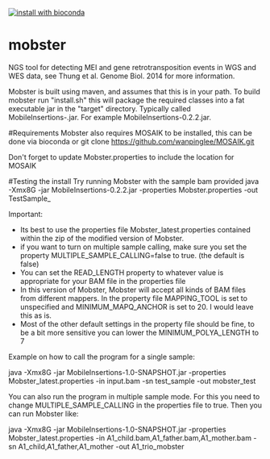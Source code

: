 [![install with bioconda](https://img.shields.io/badge/install%20with-bioconda-brightgreen.svg?style=flat-square)](http://bioconda.github.io/recipes/mobster/README.html)

# mobster
NGS tool for detecting MEI and gene retrotransposition events in WGS and WES data, see Thung et al. Genome Biol. 2014 for more information.

Mobster is built using maven, and assumes that this is in your path. To build mobster run "install.sh" this will package the required classes into a fat executable jar in the "target" directory. Typically called MobileInsertions-.jar. For example MobileInsertions-0.2.2.jar.

#Requirements
Mobster also requires MOSAIK to be installed,
this can be done via
bioconda or git clone https://github.com/wanpinglee/MOSAIK.git

Don't forget to update Mobster.properties to include the location for MOSAIK

#Testing the install
Try running Mobster with the sample bam provided
java -Xmx8G -jar MobileInsertions-0.2.2.jar -properties Mobster.properties -out TestSample_

Important:
* Its best to use the properties file Mobster_latest.properties contained within the zip of the modified version of Mobster.
* if you want to turn on multiple sample calling, make sure you set the property MULTIPLE_SAMPLE_CALLING=false to true. (the default is false)
* You can set the READ_LENGTH property to whatever value is appropriate for your BAM file in the properties file
* In this version of Mobster, Mobster will accept all kinds of BAM files from different mappers. In the property file MAPPING_TOOL is set to unspecified and MINIMUM_MAPQ_ANCHOR is set to 20. I would leave this as is.
* Most of the other default settings in the property file should be fine, to be a bit more sensitive you can lower the MINIMUM_POLYA_LENGTH to 7

Example on how to call the program for a single sample:

java -Xmx8G -jar MobileInsertions-1.0-SNAPSHOT.jar -properties Mobster_latest.properties -in input.bam -sn test_sample -out mobster_test

You can also run the program in multiple sample mode. For this you need to change MULTIPLE_SAMPLE_CALLING in the properties file to true. Then you can run Mobster like:

java -Xmx8G -jar MobileInsertions-1.0-SNAPSHOT.jar -properties Mobster_latest.properties -in A1_child.bam,A1_father.bam,A1_mother.bam -sn A1_child,A1_father,A1_mother -out A1_trio_mobster
